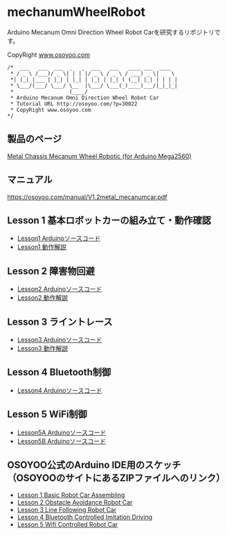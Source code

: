 # mechanumWheelRobot

Arduino Mecanum Omni Direction Wheel Robot Carを研究するリポジトリです。

CopyRight www.osoyoo.com

```
/*  ___   ___  ___  _   _  ___   ___   ____ ___  ____  
 * / _ \ /___)/ _ \| | | |/ _ \ / _ \ / ___) _ \|    \ 
 *| |_| |___ | |_| | |_| | |_| | |_| ( (__| |_| | | | |
 * \___/(___/ \___/ \__  |\___/ \___(_)____)___/|_|_|_|
 *                  (____/ 
 * Arduino Mecanum Omni Direction Wheel Robot Car
 * Tutorial URL http://osoyoo.com/?p=30022
 * CopyRight www.osoyoo.com
*/
```

## 製品のページ

[Metal Chassis Mecanum Wheel Robotic (for Arduino Mega2560)](https://osoyoo.com/2019/11/08/omni-direction-mecanum-wheel-robotic-kit-v1/)

## マニュアル

https://osoyoo.com/manual/V1.2metal_mecanumcar.pdf

## Lesson 1 基本ロボットカーの組み立て・動作確認

* [Lesson1 Arduinoソースコード](/Arduino/osoyoo/metal-2560-lesson1/metal-2560-lesson1.ino)
* [Lesson1 動作解説](/Hardware/lesson1.md)

## Lesson 2 障害物回避

* [Lesson2 Arduinoソースコード](/Arduino/osoyoo/metal-2560-lesson2/metal-2560-lesson2.ino)
* [Lesson2 動作解説](/Hardware/lesson2.md)

## Lesson 3 ライントレース

* [Lesson3 Arduinoソースコード](/Arduino/osoyoo/metal-2560-lesson3/metal-2560-lesson3.ino)
* [Lesson3 動作解説](/Hardware/lesson3.md)

## Lesson 4 Bluetooth制御

* [Lesson4 Arduinoソースコード](/Arduino/osoyoo/metal-2560-lesson4/metal-2560-lesson4.ino)

## Lesson 5 WiFi制御

* [Lesson5A Arduinoソースコード](/Arduino/osoyoo/metal-2560-lesson5/metal-2560-lesson5/metal-2560-lesson5A.ino)
* [Lesson5B Arduinoソースコード](/Arduino/osoyoo/metal-2560-lesson5/metal-2560-lesson5/metal-2560-lesson5B.ino)


## OSOYOO公式のArduino IDE用のスケッチ（OSOYOOのサイトにあるZIPファイルへのリンク）

* [Lesson 1 Basic Robot Car Assembling](http://osoyoo.com/driver/mecanum_metal_chassis/for_mega2560/metal-2560-lesson1.zip)
* [Lesson 2 Obstacle Avoidance Robot Car](http://osoyoo.com/driver/mecanum_metal_chassis/for_mega2560/metal-2560-lesson2.zip)
* [Lesson 3 Line Following Robot Car](http://osoyoo.com/driver/mecanum_metal_chassis/for_mega2560/metal-2560-lesson3.zip)
* [Lesson 4 Bluetooth Controlled Imitation Driving](http://osoyoo.com/driver/mecanum_metal_chassis/for_mega2560/metal-2560-lesson4.zip)
* [Lesson 5 Wifi Controlled Robot Car](http://osoyoo.com/driver/mecanum_metal_chassis/for_mega2560/metal-2560-lesson5.zip)
